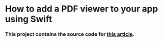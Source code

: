 # How to add a PDF viewer to your app using Swift

### This project contains the source code for [this article](https://pdftron.com/blog/ios/how-to-add-a-pdf-viewer-using-swift).
